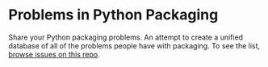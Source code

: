 
Problems in Python Packaging
============================

Share your Python packaging problems. An attempt to create a unified database of all of the problems people have with
packaging. To see the list, [browse issues on this repo](https://github.com/pypa/packaging-problems/issues).

